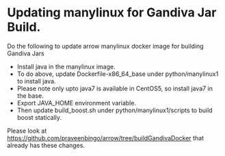 <!--
Licensed to the Apache Software Foundation (ASF) under one
or more contributor license agreements.  See the NOTICE file
distributed with this work for additional information
regarding copyright ownership.  The ASF licenses this file
to you under the Apache License, Version 2.0 (the
"License"); you may not use this file except in compliance
with the License.  You may obtain a copy of the License at

http://www.apache.org/licenses/LICENSE-2.0

Unless required by applicable law or agreed to in writing, software
distributed under the License is distributed on an "AS IS" BASIS,
WITHOUT WARRANTIES OR CONDITIONS OF ANY KIND, either express or implied.
See the License for the specific language governing permissions and
limitations under the License.
-->

# Updating manylinux for Gandiva Jar Build.

Do the following to update arrow manylinux docker image for building Gandiva Jars

- Install java in the manylinux image.
- To do above, update Dockerfile-x86_64_base under python/manylinux1 to install java.
- Please note only upto java7 is available in CentOS5, so install java7 in the base.
- Export JAVA_HOME environment variable.
- Then update build_boost.sh under python/manylinux1/scripts to build boost statically.

Please look at https://github.com/praveenbingo/arrow/tree/buildGandivaDocker that already has these changes.
